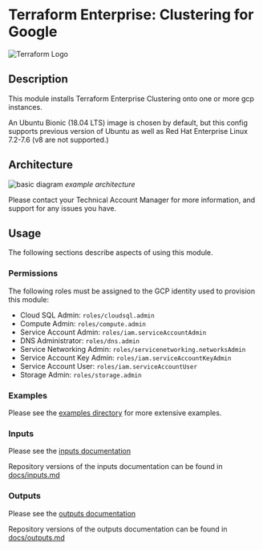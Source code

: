 # Terraform Enterprise: Clustering for Google

![Terraform Logo](https://github.com/hashicorp/terraform-google-terraform-enterprise/blob/master/assets/TerraformLogo.png?raw=true)

## Description

This module installs Terraform Enterprise Clustering onto one or more gcp instances.

An Ubuntu Bionic (18.04 LTS) image is chosen by default, but this config supports previous version of Ubuntu as well as Red Hat Enterprise Linux 7.2-7.6 (v8 are not supported.)

## Architecture

![basic diagram](https://github.com/hashicorp/terraform-google-terraform-enterprise/blob/master/assets/gcp_diagram.jpg?raw=true)
_example architecture_

Please contact your Technical Account Manager for more information, and support for any issues you have.

## Usage

The following sections describe aspects of using this
module.

### Permissions

The following roles must be assigned to the GCP identity
used to provision this module:

- Cloud SQL Admin: `roles/cloudsql.admin`
- Compute Admin: `roles/compute.admin`
- Service Account Admin:
  `roles/iam.serviceAccountAdmin`
- DNS Administrator: `roles/dns.admin`
- Service Networking Admin:
  `roles/servicenetworking.networksAdmin`
- Service Account Key Admin:
  `roles/iam.serviceAccountKeyAdmin`
- Service Account User: `roles/iam.serviceAccountUser`
- Storage Admin: `roles/storage.admin`

### Examples

Please see the [examples directory](https://github.com/hashicorp/terraform-google-terraform-enterprise/tree/master/examples/) for more extensive examples.

### Inputs

Please see the [inputs documentation](https://registry.terraform.io/modules/hashicorp/terraform-enterprise/google/?tab=inputs)

Repository versions of the inputs documentation can be found in [docs/inputs.md](docs/inputs.md)

### Outputs

Please see the [outputs documentation](https://registry.terraform.io/modules/hashicorp/terraform-enterprise/google/?tab=outputs)

Repository versions of the outputs documentation can be found in [docs/outputs.md](docs/outputs.md)
